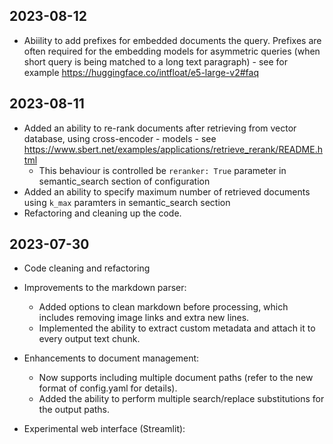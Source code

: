 ## 2023-08-12

* Abiility to add prefixes for embedded documents the query. Prefixes are often required for the embedding models for asymmetric queries (when short query is being matched to a long text paragraph) - see for example https://huggingface.co/intfloat/e5-large-v2#faq


## 2023-08-11

* Added an ability to re-rank documents after retrieving from vector database, using cross-encoder - models - see https://www.sbert.net/examples/applications/retrieve_rerank/README.html
    * This behaviour is controlled be `reranker: True` parameter in semantic_search section of configuration
* Added an ability to specify maximum number of retrieved documents using `k_max` paramters in semantic_search section
* Refactoring and cleaning up the code.



## 2023-07-30

* Code cleaning and refactoring

* Improvements to the markdown parser:
    - Added options to clean markdown before processing, which includes removing image links and extra new lines.
    - Implemented the ability to extract custom metadata and attach it to every output text chunk.

* Enhancements to document management:
    - Now supports including multiple document paths (refer to the new format of config.yaml for details).
    - Added the ability to perform multiple search/replace substitutions for the output paths.

* Experimental web interface (Streamlit):

